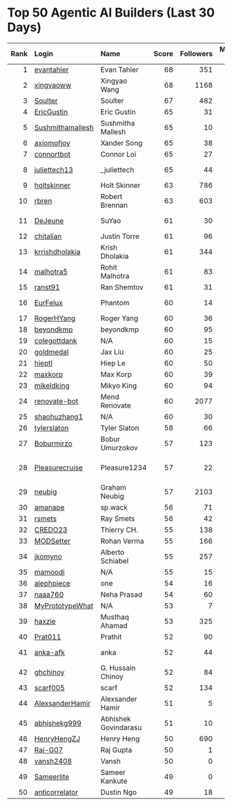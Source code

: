 # Top 50 Agentic AI Builders (Last 30 Days)

| Rank | Login | Name | Score | Followers | Merged PRs | Reviews | Hireable | Company |
|---:|:---|:---|---:|---:|---:|---:|:---:|:---|
| 1 | [evantahler](https://github.com/evantahler) | Evan Tahler | 68 | 351 | 34 | 82 | ✅ | @arcade-ai   |
| 2 | [xingyaoww](https://github.com/xingyaoww) | Xingyao Wang | 68 | 1168 | 50 | 133 | ✅ | All Hands AI |
| 3 | [Soulter](https://github.com/Soulter) | Soulter  | 67 | 482 | 26 | 56 | ✅ | @astrbotdevs |
| 4 | [EricGustin](https://github.com/EricGustin) | Eric Gustin | 65 | 31 | 25 | 108 | ✅ | @ArcadeAI |
| 5 | [Sushmithamallesh](https://github.com/Sushmithamallesh) | Sushmitha Mallesh | 65 | 10 | 26 | 53 | ✅ | N/A |
| 6 | [axiomofjoy](https://github.com/axiomofjoy) | Xander Song | 65 | 38 | 26 | 129 | ✅ | N/A |
| 7 | [connortbot](https://github.com/connortbot) | Connor Loi | 65 | 27 | 50 | 110 | ✅ | University of Waterloo |
| 8 | [juliettech13](https://github.com/juliettech13) | _juliettech | 65 | 44 | 32 | 90 | ✅ | @helicone, @lewagon, @aragon, @cyfrin |
| 9 | [holtskinner](https://github.com/holtskinner) | Holt Skinner | 63 | 786 | 50 | 82 |  | @google  |
| 10 | [rbren](https://github.com/rbren) | Robert Brennan | 63 | 603 | 50 | 52 |  | Fairwinds |
| 11 | [DeJeune](https://github.com/DeJeune) | SuYao | 61 | 30 | 27 | 149 |  | Chinese Academy of Sciences University |
| 12 | [chitalian](https://github.com/chitalian) | Justin Torre | 61 | 96 | 50 | 101 |  | Helicone  |
| 13 | [krrishdholakia](https://github.com/krrishdholakia) | Krish Dholakia | 61 | 344 | 41 | 35 | ✅ | N/A |
| 14 | [malhotra5](https://github.com/malhotra5) | Rohit Malhotra | 61 | 83 | 50 | 135 |  | Carnegie Mellon University  |
| 15 | [ranst91](https://github.com/ranst91) | Ran Shemtov | 61 | 31 | 50 | 71 |  | N/A |
| 16 | [EurFelux](https://github.com/EurFelux) | Phantom | 60 | 14 | 49 | 127 |  | Northwestern Polytechnical University |
| 17 | [RogerHYang](https://github.com/RogerHYang) | Roger Yang | 60 | 36 | 46 | 120 |  | N/A |
| 18 | [beyondkmp](https://github.com/beyondkmp) | beyondkmp | 60 | 95 | 20 | 203 | ✅ | N/A |
| 19 | [colegottdank](https://github.com/colegottdank) | N/A | 60 | 15 | 50 | 116 |  | N/A |
| 20 | [goldmedal](https://github.com/goldmedal) | Jax Liu | 60 | 25 | 27 | 120 |  | Canner |
| 21 | [hieptl](https://github.com/hieptl) | Hiep Le | 60 | 50 | 50 | 70 |  | N/A |
| 22 | [maxkorp](https://github.com/maxkorp) | Max Korp | 60 | 39 | 24 | 33 | ✅ | @copilotkit |
| 23 | [mikeldking](https://github.com/mikeldking) | Mikyo King | 60 | 94 | 50 | 55 |  | Arize AI |
| 24 | [renovate-bot](https://github.com/renovate-bot) | Mend Renovate | 60 | 2077 | 49 | 44 |  | @mend |
| 25 | [shaohuzhang1](https://github.com/shaohuzhang1) | N/A | 60 | 30 | 50 | 81 |  | N/A |
| 26 | [tylerslaton](https://github.com/tylerslaton) | Tyler Slaton | 58 | 66 | 34 | 39 |  | N/A |
| 27 | [Boburmirzo](https://github.com/Boburmirzo) | Bobur Umurzokov | 57 | 123 | 17 | 71 | ✅ | Microsoft |
| 28 | [Pleasurecruise](https://github.com/Pleasurecruise) | Pleasure1234 | 57 | 22 | 16 | 153 | ✅ | @CompPsyUnion @CherryHQ @MaaAssistantArknights |
| 29 | [neubig](https://github.com/neubig) | Graham Neubig | 57 | 2103 | 12 | 195 |  | Carnegie Mellon University / All Hands AI |
| 30 | [amanape](https://github.com/amanape) | sp.wack | 56 | 71 | 21 | 64 |  | N/A |
| 31 | [rsmets](https://github.com/rsmets) | Ray Smets | 56 | 42 | 39 | 19 | ✅ | N/A |
| 32 | [CREDO23](https://github.com/CREDO23) | Thierry CH. | 55 | 138 | 20 | 205 |  | @ever-co  |
| 33 | [MODSetter](https://github.com/MODSetter) | Rohan Verma | 55 | 166 | 20 | 45 |  | N/A |
| 34 | [jkomyno](https://github.com/jkomyno) | Alberto Schiabel | 55 | 257 | 14 | 148 | ✅ | @prisma |
| 35 | [mamoodi](https://github.com/mamoodi) | N/A | 55 | 15 | 20 | 68 |  | N/A |
| 36 | [alephpiece](https://github.com/alephpiece) | one | 54 | 16 | 19 | 143 |  | N/A |
| 37 | [naaa760](https://github.com/naaa760) | Neha Prasad | 54 | 60 | 19 | 71 |  | N/A |
| 38 | [MyPrototypeWhat](https://github.com/MyPrototypeWhat) | N/A | 53 | 7 | 15 | 158 | ✅ | N/A |
| 39 | [haxzie](https://github.com/haxzie) | Musthaq Ahamad | 53 | 325 | 26 | 23 |  | @composiohq |
| 40 | [Prat011](https://github.com/Prat011) | Prathit | 52 | 90 | 10 | 248 | ✅ | N/A |
| 41 | [anka-afk](https://github.com/anka-afk) | anka | 52 | 44 | 17 | 67 |  | South China University of Technology |
| 42 | [ghchinoy](https://github.com/ghchinoy) | G. Hussain Chinoy | 52 | 84 | 48 | 16 |  | N/A |
| 43 | [scarf005](https://github.com/scarf005) | scarf | 52 | 134 | 17 | 74 |  | @quotabook |
| 44 | [AlexsanderHamir](https://github.com/AlexsanderHamir) | Alexsander Hamir | 51 | 5 | 25 | 31 |  | Open Source Contributor |
| 45 | [abhishekg999](https://github.com/abhishekg999) | Abhishek Govindarasu | 51 | 10 | 11 | 104 | ✅ | N/A |
| 46 | [HenryHengZJ](https://github.com/HenryHengZJ) | Henry Heng | 50 | 690 | 29 | 2 | ✅ | N/A |
| 47 | [Raj-G07](https://github.com/Raj-G07) | Raj Gupta | 50 | 1 | 28 | 110 |  | N/A |
| 48 | [vansh2408](https://github.com/vansh2408) | Vansh | 50 | 0 | 46 | 37 |  | N/A |
| 49 | [Sameerlite](https://github.com/Sameerlite) | Sameer Kankute | 49 | 0 | 34 | 44 |  | N/A |
| 50 | [anticorrelator](https://github.com/anticorrelator) | Dustin Ngo | 49 | 18 | 14 | 247 |  | N/A |
